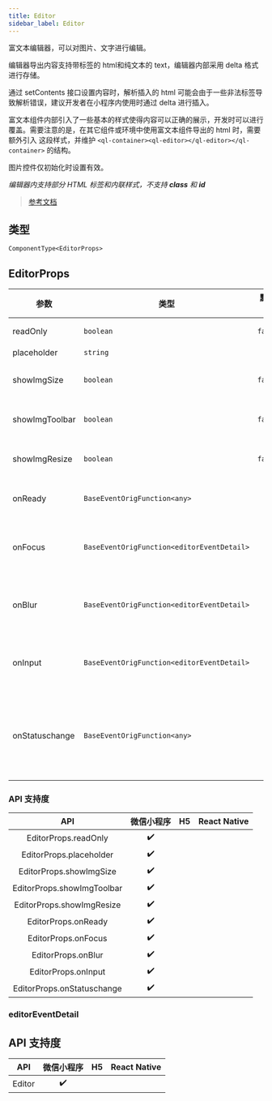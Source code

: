 ```yaml
---
title: Editor
sidebar_label: Editor
---
```


富文本编辑器，可以对图片、文字进行编辑。

编辑器导出内容支持带标签的 html和纯文本的 text，编辑器内部采用 delta 格式进行存储。

通过 setContents 接口设置内容时，解析插入的 html 可能会由于一些非法标签导致解析错误，建议开发者在小程序内使用时通过 delta 进行插入。

富文本组件内部引入了一些基本的样式使得内容可以正确的展示，开发时可以进行覆盖。需要注意的是，在其它组件或环境中使用富文本组件导出的 html 时，需要额外引入 这段样式，并维护 `<ql-container><ql-editor></ql-editor></ql-container>` 的结构。

图片控件仅初始化时设置有效。

*编辑器内支持部分 HTML 标签和内联样式，不支持 **class** 和 **id***

> [参考文档](https://developers.weixin.qq.com/miniprogram/dev/component/editor.html)

## 类型

```tsx
ComponentType<EditorProps>
```

## EditorProps

<table>
  <thead>
    <tr>
      <th>参数</th>
      <th>类型</th>
      <th style={{ textAlign: "center"}}>默认值</th>
      <th style={{ textAlign: "center"}}>必填</th>
      <th>说明</th>
    </tr>
  </thead>
  <tbody>
    <tr>
      <td>readOnly</td>
      <td><code>boolean</code></td>
      <td style={{ textAlign: "center"}}><code>false</code></td>
      <td style={{ textAlign: "center"}}>否</td>
      <td>设置编辑器为只读</td>
    </tr>
    <tr>
      <td>placeholder</td>
      <td><code>string</code></td>
      <td style={{ textAlign: "center"}}></td>
      <td style={{ textAlign: "center"}}>否</td>
      <td>提示信息</td>
    </tr>
    <tr>
      <td>showImgSize</td>
      <td><code>boolean</code></td>
      <td style={{ textAlign: "center"}}><code>false</code></td>
      <td style={{ textAlign: "center"}}>否</td>
      <td>点击图片时显示图片大小控件</td>
    </tr>
    <tr>
      <td>showImgToolbar</td>
      <td><code>boolean</code></td>
      <td style={{ textAlign: "center"}}><code>false</code></td>
      <td style={{ textAlign: "center"}}>否</td>
      <td>点击图片时显示工具栏控件</td>
    </tr>
    <tr>
      <td>showImgResize</td>
      <td><code>boolean</code></td>
      <td style={{ textAlign: "center"}}><code>false</code></td>
      <td style={{ textAlign: "center"}}>否</td>
      <td>点击图片时显示修改尺寸控件</td>
    </tr>
    <tr>
      <td>onReady</td>
      <td><code>BaseEventOrigFunction&lt;any&gt;</code></td>
      <td style={{ textAlign: "center"}}></td>
      <td style={{ textAlign: "center"}}>否</td>
      <td>编辑器初始化完成时触发</td>
    </tr>
    <tr>
      <td>onFocus</td>
      <td><code>BaseEventOrigFunction&lt;editorEventDetail&gt;</code></td>
      <td style={{ textAlign: "center"}}></td>
      <td style={{ textAlign: "center"}}>否</td>
      <td>编辑器聚焦时触发<br />event.detail = { html, text, delta }</td>
    </tr>
    <tr>
      <td>onBlur</td>
      <td><code>BaseEventOrigFunction&lt;editorEventDetail&gt;</code></td>
      <td style={{ textAlign: "center"}}></td>
      <td style={{ textAlign: "center"}}>否</td>
      <td>编辑器失去焦点时触发<br />detail = { html, text, delta }</td>
    </tr>
    <tr>
      <td>onInput</td>
      <td><code>BaseEventOrigFunction&lt;editorEventDetail&gt;</code></td>
      <td style={{ textAlign: "center"}}></td>
      <td style={{ textAlign: "center"}}>否</td>
      <td>编辑器内容改变时触发<br />detail = { html, text, delta }</td>
    </tr>
    <tr>
      <td>onStatuschange</td>
      <td><code>BaseEventOrigFunction&lt;any&gt;</code></td>
      <td style={{ textAlign: "center"}}></td>
      <td style={{ textAlign: "center"}}>否</td>
      <td>通过 Context 方法改变编辑器内样式时触发，返回选区已设置的样式</td>
    </tr>
  </tbody>
</table>

### API 支持度

| API | 微信小程序 | H5 | React Native |
| :---: | :---: | :---: | :---: |
| EditorProps.readOnly | ✔️ |  |  |
| EditorProps.placeholder | ✔️ |  |  |
| EditorProps.showImgSize | ✔️ |  |  |
| EditorProps.showImgToolbar | ✔️ |  |  |
| EditorProps.showImgResize | ✔️ |  |  |
| EditorProps.onReady | ✔️ |  |  |
| EditorProps.onFocus | ✔️ |  |  |
| EditorProps.onBlur | ✔️ |  |  |
| EditorProps.onInput | ✔️ |  |  |
| EditorProps.onStatuschange | ✔️ |  |  |

### editorEventDetail

## API 支持度

| API | 微信小程序 | H5 | React Native |
| :---: | :---: | :---: | :---: |
| Editor | ✔️ |  |  |
